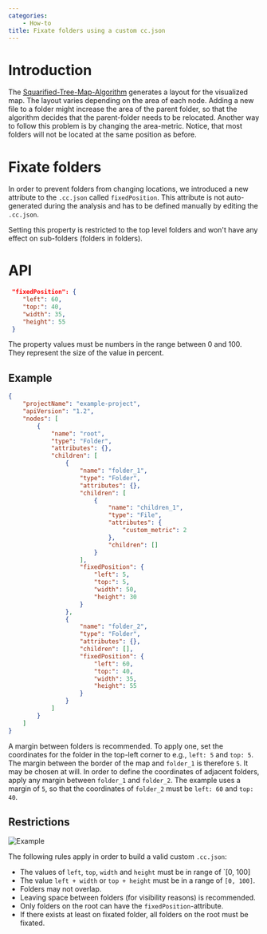 ```yaml
---
categories:
    - How-to
title: Fixate folders using a custom cc.json
---
```


# Introduction

The [Squarified-Tree-Map-Algorithm](https://www.win.tue.nl/~vanwijk/stm.pdf) generates a layout for the visualized map.
The layout varies depending on the area of each node. Adding a new file to a folder might increase the area of the parent folder,
so that the algorithm decides that the parent-folder needs to be relocated. Another way to follow this problem is by changing the area-metric.
Notice, that most folders will not be located at the same position as before.

# Fixate folders

In order to prevent folders from changing locations, we introduced a new attribute to the `.cc.json` called `fixedPosition`.
This attribute is not auto-generated during the analysis and has to be defined manually by editing the `.cc.json`.

Setting this property is restricted to the top level folders and won't have any effect on sub-folders (folders in folders).

# API

```json
 "fixedPosition": {
    "left": 60,
    "top:": 40,
    "width": 35,
    "height": 55
 }
```

The property values must be numbers in the range between 0 and 100. They represent the size of the value in percent.

## Example

```json
{
	"projectName": "example-project",
	"apiVersion": "1.2",
	"nodes": [
		{
			"name": "root",
			"type": "Folder",
			"attributes": {},
			"children": [
				{
					"name": "folder_1",
					"type": "Folder",
					"attributes": {},
					"children": [
						{
							"name": "children_1",
							"type": "File",
							"attributes": {
								"custom_metric": 2
							},
							"children": []
						}
					],
					"fixedPosition": {
						"left": 5,
						"top:": 5,
						"width": 50,
						"height": 30
					}
				},
				{
					"name": "folder_2",
					"type": "Folder",
					"attributes": {},
					"children": [],
					"fixedPosition": {
						"left": 60,
						"top:": 40,
						"width": 35,
						"height": 55
					}
				}
			]
		}
	]
}
```

A margin between folders is recommended. To apply one, set the coordinates for the folder in the top-left corner
to e.g., `left: 5` and `top: 5`. The margin between the border of the map and `folder_1` is therefore `5`. It may be chosen at will.
In order to define the coordinates of adjacent folders, apply any margin between `folder_1` and `folder_2`. The example uses a margin of `5`, so that the coordinates of `folder_2` must be `left: 60` and `top: 40`.

## Restrictions

![Example]({{site.baseurl}}/assets/images/posts/how-to/fixate-folders/fixate-folder-example.jpg)

The following rules apply in order to build a valid custom `.cc.json`:

-   The values of `left`, `top`, `width` and `height` must be in range of `[0, 100]
-   The value `left + width` or `top + height` must be in a range of `[0, 100]`.
-   Folders may not overlap.
-   Leaving space between folders (for visibility reasons) is recommended.
-   Only folders on the root can have the `fixedPosition`-attribute.
-   If there exists at least on fixated folder, all folders on the root must be fixated.
